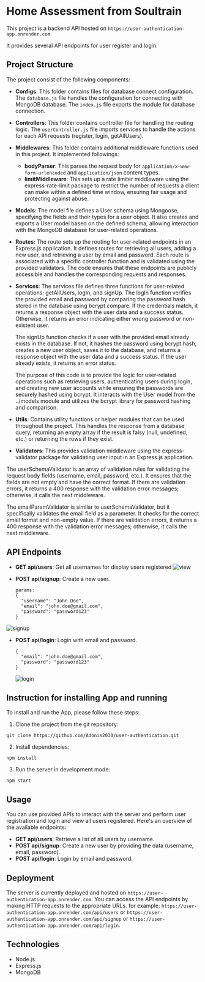 # Home Assessment from Soultrain

This project is a backend API hosted on `https://user-authentication-app.onrender.com`

It provides several API endpoints for user register and login.

## Project Structure

The project consist of the following components:

- **Configs**: This folder contains files for database connect configuration.
  The `database.js` file handles the configuration for connecting with MongoDB database.
  The `index.js` file exports the module for database connection.

- **Controllers**: This folder contains controller file for handling the routing logic.
  The `userController.js` file imports services to handle the actions for each API requests (register, login, getAllUsers).

- **Middlewares**: This folder contains additional middleware functions used in this project.
  It implemented followings:

  - **bodyParser**: This parses the request body for `application/x-www-form-urlencoded` and `application/json` content types.
  - **limitMiddleware**: This sets up a rate limiter middleware using the express-rate-limit package to restrict the number of requests a client can make within a defined time window, ensuring fair usage and protecting against abuse.

- **Models**: The model file defines a User schema using Mongoose, specifying the fields and their types for a user object. It also creates and exports a User model based on the defined schema, allowing interaction with the MongoDB database for user-related operations.

- **Routes**: The route sets up the routing for user-related endpoints in an Express.js application. It defines routes for retrieving all users, adding a new user, and retrieving a user by email and password. Each route is associated with a specific controller function and is validated using the provided validators. The code ensures that these endpoints are publicly accessible and handles the corresponding requests and responses.

- **Services**: The services file defines three functions for user-related operations: getAllUsers, logIn, and signUp.
  The logIn function verifies the provided email and password by comparing the password hash stored in the database using bcrypt.compare. If the credentials match, it returns a response object with the user data and a success status. Otherwise, it returns an error indicating either wrong password or non-existent user.

  The signUp function checks if a user with the provided email already exists in the database. If not, it hashes the password using bcrypt.hash, creates a new user object, saves it to the database, and returns a response object with the user data and a success status. If the user already exists, it returns an error status.

  The purpose of this code is to provide the logic for user-related operations such as retrieving users, authenticating users during login, and creating new user accounts while ensuring the passwords are securely hashed using bcrypt. It interacts with the User model from the ../models module and utilizes the bcrypt library for password hashing and comparison.

- **Utils**: Contains utility functions or helper modules that can be used throughout the project.
  This handles the response from a database query, returning an empty array if the result is falsy (null, undefined, etc.) or returning the rows if they exist.

- **Validators**: This provides validation middleware using the express-validator package for validating user input in an Express.js application.

The userSchemaValidator is an array of validation rules for validating the request body fields (username, email, password, etc.). It ensures that the fields are not empty and have the correct format. If there are validation errors, it returns a 400 response with the validation error messages; otherwise, it calls the next middleware.

The emailParamValidator is similar to userSchemaValidator, but it specifically validates the email field as a parameter. It checks for the correct email format and non-empty value. If there are validation errors, it returns a 400 response with the validation error messages; otherwise, it calls the next middleware.

## API Endpoints

- **GET api/users**: Get all usernames for display users registered
  ![view](https://github.com/Adonis2030/user-authentication/assets/133148501/94a7b262-6e85-4fc0-944d-fd37af7f1c4a)

- **POST api/signup**: Create a new user.

  ```shell
  params:
  {
    "username": "John Doe",
    "email": "john.doe@gmail.com",
    "password": "password123"
  }
  ```

![signup](https://github.com/Adonis2030/user-authentication/assets/133148501/ca751d5c-9895-4164-9819-0a0dccfc5cd3)

- **POST api/login**: Login with email and password.

  ```shell
  {
    "email": "john.doe@gmail.com",
    "password": "password123"
  }
  ```

  ![login](https://github.com/Adonis2030/user-authentication/assets/133148501/2268efe7-ca53-45a9-9294-1b76742f7692)

## Instruction for installing App and running

To install and run the App, please follow these steps:

1. Clone the project from the git repository:

```shell
git clone https://github.com/Adonis2030/user-authentication.git
```

2. Install dependencies:

```shell
npm install
```

3. Run the server in development mode:

```shell
npm start
```

## Usage

You can use provided APIs to interact with the server and perform user registration and login and view all users registered.
Here's an overview of the available endpoints:

- **GET api/users**: Retrieve a list of all users by username.
- **POST api/signup**: Create a new user by providing the data (username, email, password).
- **POST api/login**: Login by email and password.

## Deployment

The server is currently deployed and hosted on `https://user-authentication-app.onrender.com`.
You can access the API endpoints by making HTTP requests to the appropriate URLs.
for example: `https://user-authentication-app.onrender.com/api/users`
or `https://user-authentication-app.onrender.com/api/signup`
or `https://user-authentication-app.onrender.com/api/login`.

## Technologies

- Node.js
- Express.js
- MongoDB
